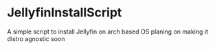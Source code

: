# JellyfinInstallScript

A simple script to install Jellyfin on arch based OS planing on making it distro agnostic soon
